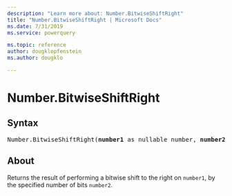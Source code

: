 ```yaml
---
description: "Learn more about: Number.BitwiseShiftRight"
title: "Number.BitwiseShiftRight | Microsoft Docs"
ms.date: 7/31/2019
ms.service: powerquery

ms.topic: reference
author: dougklopfenstein
ms.author: dougklo

---
```

# Number.BitwiseShiftRight

## Syntax

<pre>
Number.BitwiseShiftRight(<b>number1</b> as nullable number, <b>number2</b> as nullable number) as nullable number
</pre>
  
## About  
Returns the result of performing a bitwise shift to the right on `number1`, by the specified number of bits `number2`.
